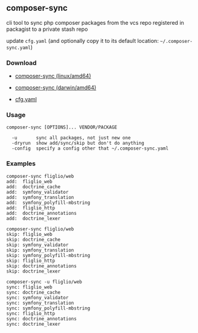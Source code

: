 ## composer-sync

cli tool to sync php composer packages from the vcs repo registered in packagist to 
a private stash repo


update `cfg.yaml` (and optionally copy it to its default location: `~/.composer-sync.yaml`)

### Download
- [composer-sync (linux/amd64)](https://drone.io/github.com/benschw/composer-sync/files/composer-sync.linux-amd64.gz)
- [composer-sync (darwin/amd64)](https://drone.io/github.com/benschw/composer-sync/files/composer-sync.darwin-amd64.gz)

- [cfg.yaml](https://drone.io/github.com/benschw/composer-sync/files/cfg.yaml)

### Usage

	composer-sync [OPTIONS]... VENDOR/PACKAGE

	  -u       sync all packages, not just new one
	  -dryrun  show add/sync/skip but don't do anything
	  -config  specify a config other that ~/.composer-sync.yaml


### Examples

	composer-sync fliglio/web
	add:  fliglio_web 
	add:  doctrine_cache 
	add:  symfony_validator 
	add:  symfony_translation 
	add:  symfony_polyfill-mbstring 
	add:  fliglio_http 
	add:  doctrine_annotations 
	add:  doctrine_lexer

	composer-sync fliglio/web
	skip: fliglio_web 
	skip: doctrine_cache 
	skip: symfony_validator 
	skip: symfony_translation 
	skip: symfony_polyfill-mbstring 
	skip: fliglio_http 
	skip: doctrine_annotations 
	skip: doctrine_lexer

	composer-sync -u fliglio/web
	sync: fliglio_web 
	sync: doctrine_cache 
	sync: symfony_validator 
	sync: symfony_translation 
	sync: symfony_polyfill-mbstring 
	sync: fliglio_http 
	sync: doctrine_annotations 
	sync: doctrine_lexer


